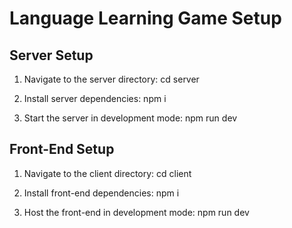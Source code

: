 # Language Learning Game Setup

## Server Setup
1. Navigate to the server directory:
cd server

2. Install server dependencies:
npm i


3. Start the server in development mode:
npm run dev
   


## Front-End Setup
1. Navigate to the client directory:
cd client

2. Install front-end dependencies:
npm i

3. Host the front-end in development mode:
npm run dev
